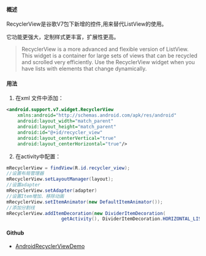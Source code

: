 #### 概述

RecyclerView是谷歌V7包下新增的控件,用来替代ListView的使用。

它功能更强大，定制样式更丰富，扩展性更高。

> RecyclerView is a more advanced and flexible version of ListView. This widget is a container for large sets of views that can be recycled and scrolled very efficiently. Use the RecyclerView widget when you have lists with elements that change dynamically. 

#### 用法

1. 在xml 文件中添加：

```xml
<android.support.v7.widget.RecyclerView
    xmlns:android="http://schemas.android.com/apk/res/android"
    android:layout_width="match_parent"
    android:layout_height="match_parent"
    android:id="@+id/recycler_view"
    android:layout_centerVertical="true"
    android:layout_centerHorizontal="true"/>
```

2. 在activity中配置：

```java
mRecyclerView = findView(R.id.recycler_view);
//设置布局管理器
mRecyclerView.setLayoutManager(layout);
//设置adapter
mRecyclerView.setAdapter(adapter)
//设置Item增加、移除动画
mRecyclerView.setItemAnimator(new DefaultItemAnimator());
//添加分割线
mRecyclerView.addItemDecoration(new DividerItemDecoration(
             		getActivity(), DividerItemDecoration.HORIZONTAL_LIST));
```



#### Github

- [AndroidRecyclerViewDemo](https://github.com/Frank-Zhu/AndroidRecyclerViewDemo)